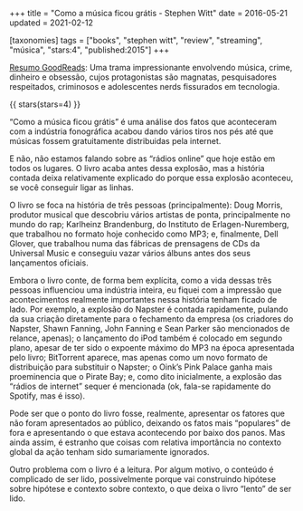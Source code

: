 +++
title = "Como a música ficou grátis - Stephen Witt"
date = 2016-05-21
updated = 2021-02-12

[taxonomies]
tags = ["books", "stephen witt", "review", "streaming", "música", "stars:4",
"published:2015"]
+++

[Resumo GoodReads](https://www.goodreads.com/book/show/31306379-como-a-m-sica-ficou-gr-tis):
Uma trama impressionante envolvendo música, crime, dinheiro e obsessão, cujos
protagonistas são magnatas, pesquisadores respeitados, criminosos e
adolescentes nerds fissurados em tecnologia.

<!-- more -->

{{ stars(stars=4) }}

“Como a música ficou grátis” é uma análise dos fatos que aconteceram com a
indústria fonográfica acabou dando vários tiros nos pés até que músicas fossem
gratuitamente distribuidas pela internet.

E não, não estamos falando sobre as “rádios online” que hoje estão em todos os
lugares. O livro acaba antes dessa explosão, mas a história contada deixa
relativamente explicado do porque essa explosão aconteceu, se você conseguir
ligar as linhas.

O livro se foca na história de três pessoas (principalmente): Doug Morris,
produtor musical que descobriu vários artistas de ponta, principalmente no
mundo do rap; Karlheinz Brandenburg, do Instituto de Erlagen-Nuremberg, que
trabalhou no formato hoje conhecido como MP3; e, finalmente, Dell Glover, que
trabalhou numa das fábricas de prensagens de CDs da Universal Music e
conseguiu vazar vários álbuns antes dos seus lançamentos oficiais.

Embora o livro conte, de forma bem explícita, como a vida dessas três pessoas
influenciou uma indústria inteira, eu fiquei com a impressão que
acontecimentos realmente importantes nessa história tenham ficado de lado. Por
exemplo, a explosão do Napster é contada rapidamente, pulando da sua criação
diretamente para o fechamento da empresa (os criadores do Napster, Shawn
Fanning, John Fanning e Sean Parker são mencionados de relance, apenas); o
lançamento do iPod também é colocado em segundo plano, apesar de ter sido o
expoente máximo do MP3 na época apresentada pelo livro; BitTorrent aparece,
mas apenas como um novo formato de distribuição para substituir o Napster; o
Oink’s Pink Palace ganha mais proeminencia que o Pirate Bay; e, como dito
inicialmente, a explosão das “rádios de internet” sequer é mencionada (ok,
fala-se rapidamente do Spotify, mas é isso).

Pode ser que o ponto do livro fosse, realmente, apresentar os fatores que não
foram apresentados ao público, deixando os fatos mais “populares” de fora e
apresentando o que estava acontecendo por baixo dos panos. Mas ainda assim, é
estranho que coisas com relativa importância no contexto global da ação tenham
sido sumariamente ignorados.

Outro problema com o livro é a leitura. Por algum motivo, o conteúdo é
complicado de ser lido, possivelmente porque vai construindo hipótese sobre
hipótese e contexto sobre contexto, o que deixa o livro “lento” de ser lido.

<!-- 
vim:spelllang=pt:
-->
